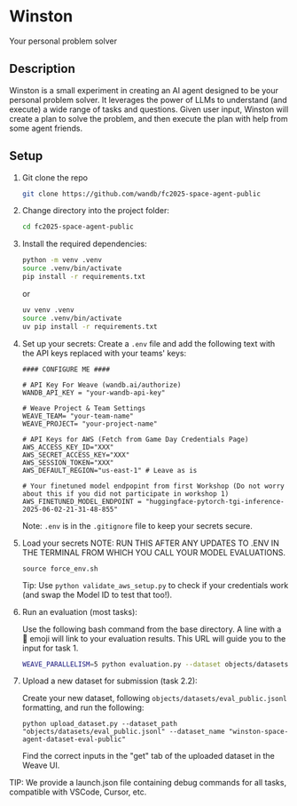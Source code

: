 # Winston
Your personal problem solver

## Description
Winston is a small experiment in creating an AI agent designed to be your personal problem solver. It leverages the power of LLMs to understand (and execute) a wide range of tasks and questions. Given user input, Winston will create a plan to solve the problem, and then execute the plan with help from some agent friends.

## Setup
1. Git clone the repo
   ```bash
   git clone https://github.com/wandb/fc2025-space-agent-public
   ```

2. Change directory into the project folder:
   ```bash
   cd fc2025-space-agent-public
   ```

3. Install the required dependencies:
   ```bash
   python -m venv .venv
   source .venv/bin/activate
   pip install -r requirements.txt
   ```
   or 
   ```bash
   uv venv .venv
   source .venv/bin/activate
   uv pip install -r requirements.txt
   ```

4. Set up your secrets:
   Create a `.env` file and add the following text with the API keys replaced with your teams' keys:
   ```
   #### CONFIGURE ME ####

   # API Key For Weave (wandb.ai/authorize)
   WANDB_API_KEY = "your-wandb-api-key" 

   # Weave Project & Team Settings
   WEAVE_TEAM= "your-team-name"
   WEAVE_PROJECT= "your-project-name"

   # API Keys for AWS (Fetch from Game Day Credentials Page)
   AWS_ACCESS_KEY_ID="XXX" 
   AWS_SECRET_ACCESS_KEY="XXX"
   AWS_SESSION_TOKEN="XXX"
   AWS_DEFAULT_REGION="us-east-1" # Leave as is

   # Your finetuned model endpopint from first Workshop (Do not worry about this if you did not participate in workshop 1)
   AWS_FINETUNED_MODEL_ENDPOINT = "huggingface-pytorch-tgi-inference-2025-06-02-21-31-48-855"
   ```

   Note: `.env` is in the `.gitignore` file to keep your secrets secure.

5. Load your secrets
   NOTE: RUN THIS AFTER ANY UPDATES TO .ENV IN THE TERMINAL FROM WHICH YOU CALL YOUR MODEL EVALUATIONS.
   
   ```
   source force_env.sh
   ```
   
   Tip: Use `python validate_aws_setup.py` to check if your credentials work (and swap the Model ID to test that too!).


6. Run an evaluation (most tasks):

   Use the following bash command from the base directory. A line with a 🍩 emoji will link to your evaluation results. 
   This URL will guide you to the input for task 1.

   ```bash
   WEAVE_PARALLELISM=5 python evaluation.py --dataset objects/datasets/eval_public.jsonl   
   ```

7. Upload a new dataset for submission (task 2.2):

   Create your new dataset, following `objects/datasets/eval_public.jsonl` formatting, and run the following:
   ```
   python upload_dataset.py --dataset_path "objects/datasets/eval_public.jsonl" --dataset_name "winston-space-agent-dataset-eval-public"
   ```

   Find the correct inputs in the "get" tab of the uploaded dataset in the Weave UI.


TIP: We provide a launch.json file containing debug commands for all tasks, compatible with VSCode, Cursor, etc.
